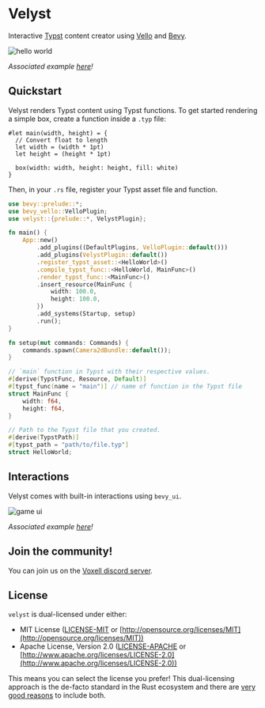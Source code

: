 # Velyst

Interactive [Typst](https://typst.app) content creator using [Vello](https://github.com/linebender/vello) and [Bevy](https://bevyengine.org).

![hello world](./.github/assets/hello_world.gif)

*Associated example [here](./examples/hello_world.rs)!*

## Quickstart

Velyst renders Typst content using Typst functions. To get started rendering a simple box, create a function inside a `.typ` file:

```typ
#let main(width, height) = {
  // Convert float to length
  let width = (width * 1pt)
  let height = (height * 1pt)

  box(width: width, height: height, fill: white)
}
```

Then, in your `.rs` file, register your Typst asset file and function.

```rs
use bevy::prelude::*;
use bevy_vello::VelloPlugin;
use velyst::{prelude::*, VelystPlugin};

fn main() {
    App::new()
        .add_plugins((DefaultPlugins, VelloPlugin::default()))
        .add_plugins(VelystPlugin::default())
        .register_typst_asset::<HelloWorld>()
        .compile_typst_func::<HelloWorld, MainFunc>()
        .render_typst_func::<MainFunc>()
        .insert_resource(MainFunc {
            width: 100.0,
            height: 100.0,
        })
        .add_systems(Startup, setup)
        .run();
}

fn setup(mut commands: Commands) {
    commands.spawn(Camera2dBundle::default());
}

// `main` function in Typst with their respective values.
#[derive(TypstFunc, Resource, Default)]
#[typst_func(name = "main")] // name of function in the Typst file
struct MainFunc {
    width: f64,
    height: f64,
}

// Path to the Typst file that you created.
#[derive(TypstPath)]
#[typst_path = "path/to/file.typ"]
struct HelloWorld;
```

## Interactions

Velyst comes with built-in interactions using `bevy_ui`.

![game ui](./.github/assets/game_ui.png)

*Associated example [here](./examples/game_ui.rs)!*

## Join the community!

You can join us on the [Voxell discord server](https://discord.gg/Mhnyp6VYEQ).

## License

`velyst` is dual-licensed under either:

- MIT License ([LICENSE-MIT](LICENSE-MIT) or [http://opensource.org/licenses/MIT](http://opensource.org/licenses/MIT))
- Apache License, Version 2.0 ([LICENSE-APACHE](LICENSE-APACHE) or [http://www.apache.org/licenses/LICENSE-2.0](http://www.apache.org/licenses/LICENSE-2.0))

This means you can select the license you prefer!
This dual-licensing approach is the de-facto standard in the Rust ecosystem and there are [very good reasons](https://github.com/bevyengine/bevy/issues/2373) to include both.
